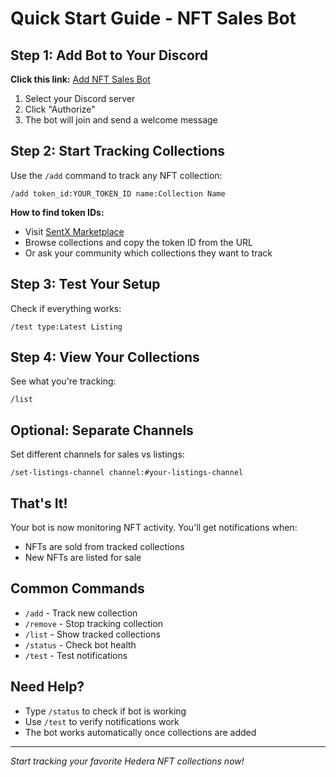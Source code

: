 # Quick Start Guide - NFT Sales Bot

## Step 1: Add Bot to Your Discord

**Click this link:** [Add NFT Sales Bot](https://discord.com/api/oauth2/authorize?client_id=1018256324519264265&permissions=19520&scope=bot%20applications.commands)

1. Select your Discord server
2. Click "Authorize"
3. The bot will join and send a welcome message

## Step 2: Start Tracking Collections

Use the `/add` command to track any NFT collection:

```
/add token_id:YOUR_TOKEN_ID name:Collection Name
```

**How to find token IDs:**
- Visit [SentX Marketplace](https://sentx.io/nft-marketplace)
- Browse collections and copy the token ID from the URL
- Or ask your community which collections they want to track

## Step 3: Test Your Setup

Check if everything works:

```
/test type:Latest Listing
```

## Step 4: View Your Collections

See what you're tracking:

```
/list
```

## Optional: Separate Channels

Set different channels for sales vs listings:

```
/set-listings-channel channel:#your-listings-channel
```

## That's It!

Your bot is now monitoring NFT activity. You'll get notifications when:
- NFTs are sold from tracked collections
- New NFTs are listed for sale

## Common Commands

- `/add` - Track new collection
- `/remove` - Stop tracking collection  
- `/list` - Show tracked collections
- `/status` - Check bot health
- `/test` - Test notifications

## Need Help?

- Type `/status` to check if bot is working
- Use `/test` to verify notifications work
- The bot works automatically once collections are added

---

*Start tracking your favorite Hedera NFT collections now!*